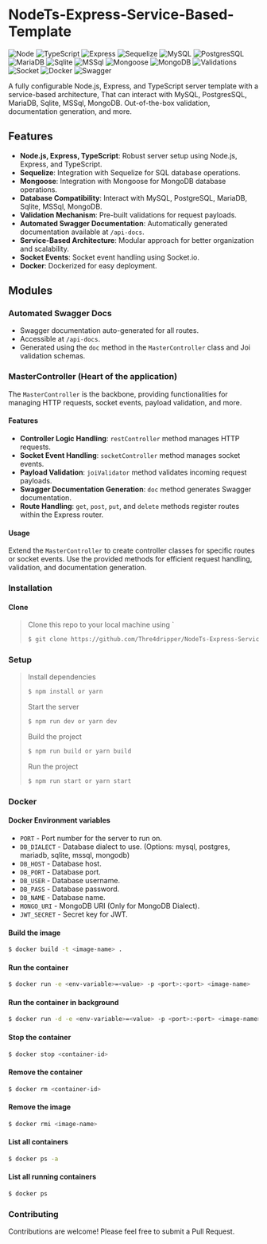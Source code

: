 # NodeTs-Express-Service-Based-Template

![Node](https://img.shields.io/badge/-Node-339933?style=flat-square&logo=Node.js&logoColor=white)
![TypeScript](https://img.shields.io/badge/-TypeScript-007ACC?style=flat-square&logo=TypeScript&logoColor=white)
![Express](https://img.shields.io/badge/-Express-000000?style=flat-square&logo=Express&logoColor=white)
![Sequelize](https://img.shields.io/badge/-Sequelize-52B0E7?style=flat-square&logo=Sequelize&logoColor=white)
![MySQL](https://img.shields.io/badge/-MySQL-4479A1?style=flat-square&logo=MySQL&logoColor=white)
![PostgresSQL](https://img.shields.io/badge/-PostgreSQL-336791?style=flat-square&logo=PostgreSQL&logoColor=white)
![MariaDB](https://img.shields.io/badge/-MariaDB-003545?style=flat-square&logo=MariaDB&logoColor=white)
![Sqlite](https://img.shields.io/badge/-Sqlite-003B57?style=flat-square&logo=Sqlite&logoColor=white)
![MSSql](https://img.shields.io/badge/-MSSql-CC2927?style=flat-square&logo=Microsoft-SQL-Server&logoColor=white)
![Mongoose](https://img.shields.io/badge/-Mongoose-880000?style=flat-square&logo=Mongoose&logoColor=white)
![MongoDB](https://img.shields.io/badge/-MongoDB-47A248?style=flat-square&logo=MongoDB&logoColor=white)
![Validations](https://img.shields.io/badge/-Validations-FF0000?style=flat-square)
![Socket](https://img.shields.io/badge/-Socket-FF6900?style=flat-square&logo=Socket.io&logoColor=white)
![Docker](https://img.shields.io/badge/-Docker-2496ED?style=flat-square&logo=Docker&logoColor=white)
![Swagger](https://img.shields.io/badge/-Swagger-85EA2D?style=flat-square&logo=Swagger&logoColor=white)

A fully configurable Node.js, Express, and TypeScript server template with a service-based architecture,
That can interact with MySQL, PostgresSQL, MariaDB, Sqlite, MSSql, MongoDB.
Out-of-the-box validation, documentation generation, and
more.

## Features

- **Node.js, Express, TypeScript**: Robust server setup using Node.js, Express, and TypeScript.
- **Sequelize**: Integration with Sequelize for SQL database operations.
- **Mongoose**: Integration with Mongoose for MongoDB database operations.
- **Database Compatibility**: Interact with MySQL, PostgreSQL, MariaDB, Sqlite, MSSql, MongoDB.
- **Validation Mechanism**: Pre-built validations for request payloads.
- **Automated Swagger Documentation**: Automatically generated documentation available at `/api-docs`.
- **Service-Based Architecture**: Modular approach for better organization and scalability.
- **Socket Events**: Socket event handling using Socket.io.
- **Docker**: Dockerized for easy deployment.

## Modules

### Automated Swagger Docs

- Swagger documentation auto-generated for all routes.
- Accessible at `/api-docs`.
- Generated using the `doc` method in the `MasterController` class and Joi validation schemas.

### MasterController (Heart of the application)

The `MasterController` is the backbone, providing functionalities for managing HTTP requests, socket events, payload
validation, and more.

#### Features

- **Controller Logic Handling**: `restController` method manages HTTP requests.
- **Socket Event Handling**: `socketController` method manages socket events.
- **Payload Validation**: `joiValidator` method validates incoming request payloads.
- **Swagger Documentation Generation**: `doc` method generates Swagger documentation.
- **Route Handling**: `get`, `post`, `put`, and `delete` methods register routes within the Express router.

#### Usage

Extend the `MasterController` to create controller classes for specific routes or socket events. Use the provided
methods for efficient request handling, validation, and documentation generation.

### Installation

#### Clone

> Clone this repo to your local machine using `
> ```bash
> $ git clone https://github.com/Thre4dripper/NodeTs-Express-Service-Based-Template
> ```

### Setup

> Install dependencies
> ```bash
> $ npm install or yarn
> ```
>
> Start the server
> ```bash
> $ npm run dev or yarn dev
> ```
>
> Build the project
> ```bash
> $ npm run build or yarn build
> ```
>
> Run the project
> ```bash
> $ npm run start or yarn start
> ```

### Docker

#### Docker Environment variables

- `PORT` - Port number for the server to run on.
- `DB_DIALECT` - Database dialect to use.
  (Options: mysql, postgres, mariadb, sqlite, mssql, mongodb)
- `DB_HOST` - Database host.
- `DB_PORT` - Database port.
- `DB_USER` - Database username.
- `DB_PASS` - Database password.
- `DB_NAME` - Database name.
- `MONGO_URI` - MongoDB URI (Only for MongoDB Dialect).
- `JWT_SECRET` - Secret key for JWT.

#### Build the image

```bash
$ docker build -t <image-name> .
```

#### Run the container

```bash
$ docker run -e <env-variable>=<value> -p <port>:<port> <image-name>
```

#### Run the container in background

```bash
$ docker run -d -e <env-variable>=<value> -p <port>:<port> <image-name>
```

#### Stop the container

```bash
$ docker stop <container-id>
```

#### Remove the container

```bash
$ docker rm <container-id>
```

#### Remove the image

```bash
$ docker rmi <image-name>
```

#### List all containers

```bash
$ docker ps -a
```

#### List all running containers

```bash
$ docker ps
```

### Contributing

Contributions are welcome! Please feel free to submit a Pull Request.
